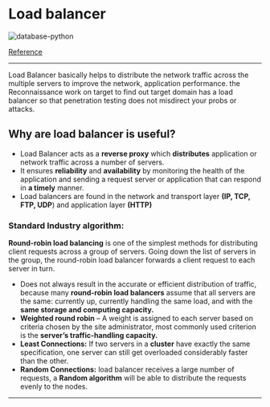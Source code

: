 # Load balancer

![database-python](https://i1.wp.com/gbhackers.com/wp-content/uploads/2018/12/Load-Balancer.jpg?w=759&ssl=1)

[Reference](https://gbhackers.com/load-balancer-reverse-proxy/)

---
Load Balancer basically helps to distribute the network traffic across the multiple servers to improve the network, application performance. the Reconnaissance work on target to find out target domain has a load balancer so that penetration testing does not misdirect your probs or attacks.

## Why are load balancer is useful?

-   Load Balancer acts as a  **reverse proxy**  which  **distributes**  application or network traffic across a number of servers.
-   It ensures  **reliability**  and  **availability**  by monitoring the health of the application and sending a request server or application that can respond in  **a timely**  manner.
-   Load balancers are found in the network and transport layer  **(IP, TCP, FTP, UDP**) and application layer  **(HTTP)**

### **Standard Industry algorithm:**

**Round-robin load balancing** is one of the simplest methods for distributing client requests across a group of servers. Going down the list of servers in the group, the round-robin load balancer forwards a client request to each server in turn.
-   Does not always result in the accurate or efficient distribution of traffic, because many  **round-robin load balancers**  assume that all servers are the same: currently up, currently handling the same load, and with the  **same storage and computing capacity.**
-   **Weighted round robin** – A weight is assigned to each server based on criteria chosen by the site administrator, most commonly used criterion is the  **server’s traffic-handling capacity.**
-   **Least Connections:** If two servers in a  **cluster**  have exactly the same specification, one server can still get overloaded considerably faster than the other.
-   **Random Connections:** load balancer receives a large number of requests, a  **Random algorithm**  will be able to distribute the requests evenly to the nodes.

---